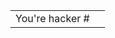 <table>
  <tr>
    <td>You're hacker #</td>
    <td><img src="https://profile-counter.glitch.me/sm00v/count.svg" alt="" /></td>
  </tr>
</table>
